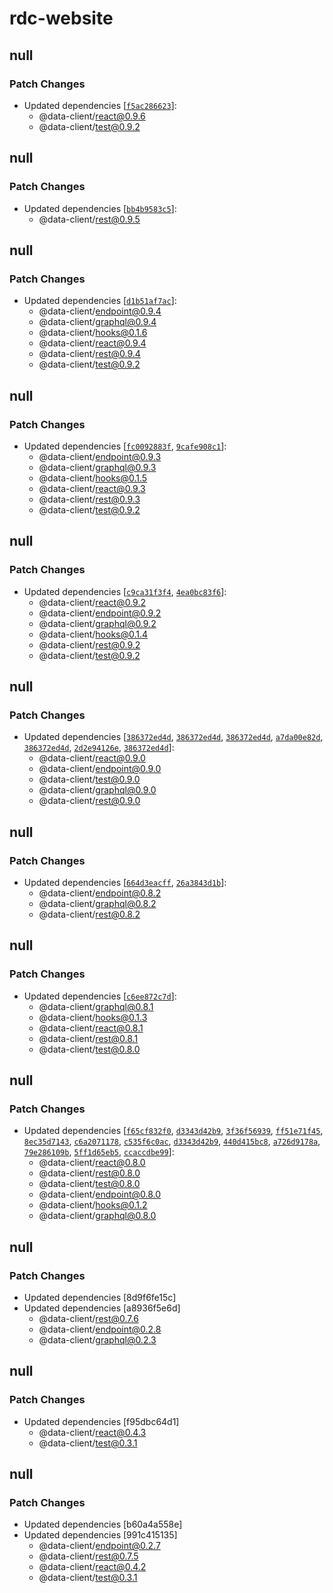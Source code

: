 # rdc-website

## null

### Patch Changes

- Updated dependencies [[`f5ac286623`](https://github.com/reactive/data-client/commit/f5ac286623a566acf5414a6ac8de18e9b7510ae7)]:
  - @data-client/react@0.9.6
  - @data-client/test@0.9.2

## null

### Patch Changes

- Updated dependencies [[`bb4b9583c5`](https://github.com/reactive/data-client/commit/bb4b9583c52e2b2fe45765af10b385b571901ee7)]:
  - @data-client/rest@0.9.5

## null

### Patch Changes

- Updated dependencies [[`d1b51af7ac`](https://github.com/reactive/data-client/commit/d1b51af7ac4a8a7c0559f478cc9503be8e61514c)]:
  - @data-client/endpoint@0.9.4
  - @data-client/graphql@0.9.4
  - @data-client/hooks@0.1.6
  - @data-client/react@0.9.4
  - @data-client/rest@0.9.4
  - @data-client/test@0.9.2

## null

### Patch Changes

- Updated dependencies [[`fc0092883f`](https://github.com/reactive/data-client/commit/fc0092883f5af42a5d270250482b7f0ba9845e95), [`9cafe908c1`](https://github.com/reactive/data-client/commit/9cafe908c1a0f5ed97f246acac37c1365bd4f476)]:
  - @data-client/endpoint@0.9.3
  - @data-client/graphql@0.9.3
  - @data-client/hooks@0.1.5
  - @data-client/react@0.9.3
  - @data-client/rest@0.9.3
  - @data-client/test@0.9.2

## null

### Patch Changes

- Updated dependencies [[`c9ca31f3f4`](https://github.com/reactive/data-client/commit/c9ca31f3f4f2f6e3174c74172ebc194edbe56bb2), [`4ea0bc83f6`](https://github.com/reactive/data-client/commit/4ea0bc83f65f49cb2155f6aecdc5f8d1b168fd5e)]:
  - @data-client/react@0.9.2
  - @data-client/endpoint@0.9.2
  - @data-client/graphql@0.9.2
  - @data-client/hooks@0.1.4
  - @data-client/rest@0.9.2
  - @data-client/test@0.9.2

## null

### Patch Changes

- Updated dependencies [[`386372ed4d`](https://github.com/reactive/data-client/commit/386372ed4d0b454687847ba2b8eed4369ef7cdf7), [`386372ed4d`](https://github.com/reactive/data-client/commit/386372ed4d0b454687847ba2b8eed4369ef7cdf7), [`386372ed4d`](https://github.com/reactive/data-client/commit/386372ed4d0b454687847ba2b8eed4369ef7cdf7), [`a7da00e82d`](https://github.com/reactive/data-client/commit/a7da00e82d5473f12881b85c9736a79e016ee526), [`386372ed4d`](https://github.com/reactive/data-client/commit/386372ed4d0b454687847ba2b8eed4369ef7cdf7), [`2d2e94126e`](https://github.com/reactive/data-client/commit/2d2e94126e5962511e250df5d813d056646de41b), [`386372ed4d`](https://github.com/reactive/data-client/commit/386372ed4d0b454687847ba2b8eed4369ef7cdf7)]:
  - @data-client/react@0.9.0
  - @data-client/endpoint@0.9.0
  - @data-client/test@0.9.0
  - @data-client/graphql@0.9.0
  - @data-client/rest@0.9.0

## null

### Patch Changes

- Updated dependencies [[`664d3eacff`](https://github.com/reactive/data-client/commit/664d3eacff08c3c75e8ed7c3ccc64ee21faa6f7f), [`26a3843d1b`](https://github.com/reactive/data-client/commit/26a3843d1b61900c385d8626d7062d6f0424c137)]:
  - @data-client/endpoint@0.8.2
  - @data-client/graphql@0.8.2
  - @data-client/rest@0.8.2

## null

### Patch Changes

- Updated dependencies [[`c6ee872c7d`](https://github.com/reactive/data-client/commit/c6ee872c7d4bb669fa7b08a5343b24419c797cee)]:
  - @data-client/graphql@0.8.1
  - @data-client/hooks@0.1.3
  - @data-client/react@0.8.1
  - @data-client/rest@0.8.1
  - @data-client/test@0.8.0

## null

### Patch Changes

- Updated dependencies [[`f65cf832f0`](https://github.com/reactive/data-client/commit/f65cf832f0cdc4d01cb2f389a2dc2b37f1e5cf04), [`d3343d42b9`](https://github.com/reactive/data-client/commit/d3343d42b970d075eda201cb85d201313120807c), [`3f36f56939`](https://github.com/reactive/data-client/commit/3f36f5693961fe2c38af172fe192bd57bda488cb), [`ff51e71f45`](https://github.com/reactive/data-client/commit/ff51e71f45857eb172f3fe05829e34c9abb68252), [`8ec35d7143`](https://github.com/reactive/data-client/commit/8ec35d71437c4042c6cb824eceb490d31c36ae21), [`c6a2071178`](https://github.com/reactive/data-client/commit/c6a2071178c82c7622713c40c5a9fa5807c4e756), [`c535f6c0ac`](https://github.com/reactive/data-client/commit/c535f6c0ac915b5242c1c7694308b7ee7aab16a1), [`d3343d42b9`](https://github.com/reactive/data-client/commit/d3343d42b970d075eda201cb85d201313120807c), [`440d415bc8`](https://github.com/reactive/data-client/commit/440d415bc81f1d44db2f192ff9634d2144403c61), [`a726d9178a`](https://github.com/reactive/data-client/commit/a726d9178a60fd81ff97d862ed4943e1fd4814c0), [`79e286109b`](https://github.com/reactive/data-client/commit/79e286109b5566f8e7acfdf0f44201263072d1d1), [`5ff1d65eb5`](https://github.com/reactive/data-client/commit/5ff1d65eb526306f2a78635b659f29554625e853), [`ccaccdbe99`](https://github.com/reactive/data-client/commit/ccaccdbe9971d95556144e90a3afa41e8dc39183)]:
  - @data-client/react@0.8.0
  - @data-client/rest@0.8.0
  - @data-client/test@0.8.0
  - @data-client/endpoint@0.8.0
  - @data-client/hooks@0.1.2
  - @data-client/graphql@0.8.0

## null

### Patch Changes

- Updated dependencies [8d9f6fe15c]
- Updated dependencies [a8936f5e6d]
  - @data-client/rest@0.7.6
  - @data-client/endpoint@0.2.8
  - @data-client/graphql@0.2.3

## null

### Patch Changes

- Updated dependencies [f95dbc64d1]
  - @data-client/react@0.4.3
  - @data-client/test@0.3.1

## null

### Patch Changes

- Updated dependencies [b60a4a558e]
- Updated dependencies [991c415135]
  - @data-client/endpoint@0.2.7
  - @data-client/rest@0.7.5
  - @data-client/react@0.4.2
  - @data-client/test@0.3.1
